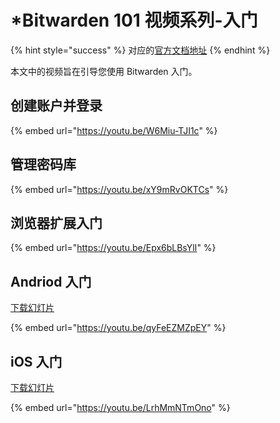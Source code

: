 # \*Bitwarden 101 视频系列-入门

{% hint style="success" %}
对应的[官方文档地址](https://bitwarden.com/help/article/getting-started-videos/)
{% endhint %}

本文中的视频旨在引导您使用 Bitwarden 入门。

## 创建账户并登录 <a href="#create-an-account-and-login" id="create-an-account-and-login"></a>

{% embed url="https://youtu.be/W6Miu-TJI1c" %}

## 管理密码库 <a href="#manage-your-vault" id="manage-your-vault"></a>

{% embed url="https://youtu.be/xY9mRvOKTCs" %}

## 浏览器扩展入门 <a href="#getting-started-with-browser-extensions" id="getting-started-with-browser-extensions"></a>

{% embed url="https://youtu.be/Epx6bLBsYlI" %}

## Andriod 入门 <a href="#getting-started-with-android" id="getting-started-with-android"></a>

[下载幻灯片](https://drive.google.com/open?id=1RvkGbgP4MnJnRhHkmXwmmnVNsYNR\_ZvcS65UURexBak)

{% embed url="https://youtu.be/qyFeEZMZpEY" %}

## iOS 入门 <a href="#getting-started-with-ios" id="getting-started-with-ios"></a>

[下载幻灯片](https://docs.google.com/presentation/d/1ODMT96657H61qhYm1y-Evz2gzStM8zGx\_ewKRtTX7u8)

{% embed url="https://youtu.be/LrhMmNTmOno" %}
